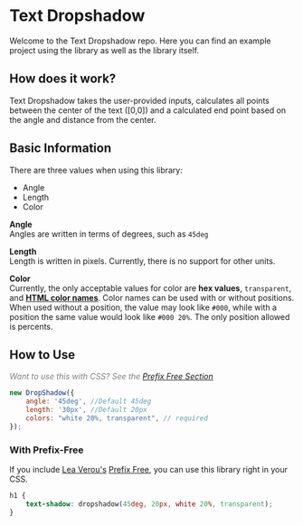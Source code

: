 # Text Dropshadow

Welcome to the Text Dropshadow repo. Here you can find an example project using the library as well as the library itself.

## How does it work?

Text Dropshadow takes the user-provided inputs, calculates all points between the center of the text ([0,0]) and a calculated end point based on the angle and distance from the center.

## Basic Information

There are three values when using this library:

- Angle
- Length
- Color

**Angle**  
Angles are written in terms of degrees, such as `45deg`

**Length**  
Length is written in pixels. Currently, there is no support for other units.

**Color**  
Currently, the only acceptable values for color are **hex values**, `transparent`, and [**HTML color names**](http://htmlcolorcodes.com/color-names/). Color names can be used with or without positions. When used without a position, the value may look like `#000`, while with a position the same value would look like `#000 20%`. The only position allowed is percents.

## How to Use

<span style="color: gray;">*Want to use this with CSS? See the [Prefix Free Section](#prefix-free-docs)*</span>

```javascript
new DropShadow({
    angle: '45deg', //Default 45deg
    length: '30px', //Default 20px
    colors: "white 20%, transparent", // required
});
```

### <a id="prefix-free-docs" style="color: inherit; text-decoration: none;">With Prefix-Free</a>

If you include [Lea Verou's](leaverou.github.io) [Prefix Free](https://leaverou.github.io/prefixfree/), you can use this library right in your CSS.

```css
h1 {
    text-shadow: dropshadow(45deg, 20px, white 20%, transparent);
}
```

